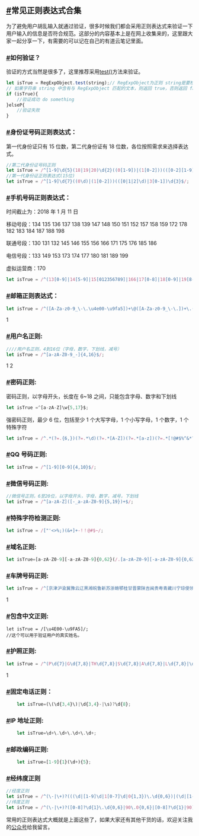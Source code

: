 ## [#](http://obkoro1.com/web_accumulate/codeBlack/正则表达式收集.html#常见正则表达式合集)常见正则表达式合集

为了避免用户胡乱输入就通过验证，很多时候我们都会采用正则表达式来验证一下用户输入的信息是否符合规范。这部分的内容基本上是在网上收集来的，这里跟大家一起分享一下，有需要的可以记在自己的有道云笔记里面。

### [#](http://obkoro1.com/web_accumulate/codeBlack/正则表达式收集.html#如何验证？)如何验证？

验证的方式当然是很多了，这里推荐采用[test()](http://www.w3school.com.cn/js/jsref_test_regexp.asp)方法来验证。

```js
let isTrue = RegExpObject.test(string);// RegExpObject为正则 string是要检测的字符串
// 如果字符串 string 中含有与 RegExpObject 匹配的文本，则返回 true，否则返回 false。
if (isTrue){
    //验证成功 do something
}elseP{
    //验证失败
}
```



### [#](http://obkoro1.com/web_accumulate/codeBlack/正则表达式收集.html#身份证号码正则表达式：)身份证号码正则表达式：

第一代身份证只有 15 位数，第二代身份证有 18 位数，各位按照需求来选择表达式。

```js
//第二代身份证号码正则
let isTrue = /^[1-9]\d{5}(18|19|20)\d{2}((0[1-9])|(1[0-2]))(([0-2][1-9])|10|20|30|31)\d{3}[0-9Xx]$/;
//第一代身份证正则表达式(15位)
let isTrue = /^[1-9]\d{7}((0\d)|(1[0-2]))(([0|1|2]\d)|3[0-1])\d{3}$/;
```



### [#](http://obkoro1.com/web_accumulate/codeBlack/正则表达式收集.html#手机号码正则表达式：)手机号码正则表达式：

时间截止为：2018 年 1 月 11 日

移动号段：134 135 136 137 138 139 147 148 150 151 152 157 158 159 172 178 182 183 184 187 188 198

联通号段：130 131 132 145 146 155 156 166 171 175 176 185 186

电信号段：133 149 153 173 174 177 180 181 189 199

虚拟运营商：170

```js
let isTrue = /^(13[0-9]|14[5-9]|15[012356789]|166|17[0-8]|18[0-9]|19[8-9])[0-9]{8}$/;
```



### [#](http://obkoro1.com/web_accumulate/codeBlack/正则表达式收集.html#邮箱正则表达式：)邮箱正则表达式：

```js
let isTrue = /^([A-Za-z0-9_\-\.\u4e00-\u9fa5])+\@([A-Za-z0-9_\-\.])+\.([A-Za-z]{2,8})$/;
```

1

### [#](http://obkoro1.com/web_accumulate/codeBlack/正则表达式收集.html#用户名正则)用户名正则:

```js
////用户名正则，4到16位（字母，数字，下划线，减号）
let isTrue = /^[a-zA-Z0-9_-]{4,16}$/;
```

1
2

### [#](http://obkoro1.com/web_accumulate/codeBlack/正则表达式收集.html#密码正则)密码正则:

密码正则，以字母开头，长度在 6~18 之间，只能包含字母、数字和下划线

```js
let isTrue =^[a-zA-Z]\w{5,17}$;
```



强密码正则，最少 6 位，包括至少 1 个大写字母，1 个小写字母，1 个数字，1 个特殊字符

```js
let isTrue = /^.*(?=.{6,})(?=.*\d)(?=.*[A-Z])(?=.*[a-z])(?=.*[!@#$%^&*? ]).*$/;
```



### [#](http://obkoro1.com/web_accumulate/codeBlack/正则表达式收集.html#qq-号码正则)QQ 号码正则:

```js
let isTrue = /^[1-9][0-9]{4,10}$/;
```



### [#](http://obkoro1.com/web_accumulate/codeBlack/正则表达式收集.html#微信号码正则)微信号码正则:

```js
//微信号正则，6至20位，以字母开头，字母，数字，减号，下划线
let isTrue = /^[a-zA-Z]([-_a-zA-Z0-9]{5,19})+$/;
```



### [#](http://obkoro1.com/web_accumulate/codeBlack/正则表达式收集.html#特殊字符检测正则)特殊字符检测正则:

```js
let isTrue = /["'<>%;)(&+]+-!！@#$~/;
```



### [#](http://obkoro1.com/web_accumulate/codeBlack/正则表达式收集.html#域名正则)域名正则:

```js
let isTrue=[a-zA-Z0-9][-a-zA-Z0-9]{0,62}(/.[a-zA-Z0-9][-a-zA-Z0-9]{0,62})+/.?;
```



### [#](http://obkoro1.com/web_accumulate/codeBlack/正则表达式收集.html#车牌号码正则)车牌号码正则:

```js
let isTrue = /^[京津沪渝冀豫云辽黑湘皖鲁新苏浙赣鄂桂甘晋蒙陕吉闽贵粤青藏川宁琼使领A-Z]{1}[A-Z]{1}[A-Z0-9]{4}[A-Z0-9挂学警港澳]{1}$/;
```

1

### [#](http://obkoro1.com/web_accumulate/codeBlack/正则表达式收集.html#包含中文正则)包含中文正则:

```
let isTrue = /[\u4E00-\u9FA5]/;
//这个可以用于验证用户的真实姓名。
```

### [#](http://obkoro1.com/web_accumulate/codeBlack/正则表达式收集.html#护照正则)护照正则:

```js
let isTrue = /^(P\d{7}|G\d{7,8}|TH\d{7,8}|S\d{7,8}|A\d{7,8}|L\d{7,8}|\d{9}|D\d+|1[4,5]\d{7})$/;
```

1

### [#](http://obkoro1.com/web_accumulate/codeBlack/正则表达式收集.html#固定电话正则：)固定电话正则：

```js
    let isTrue=(\(\d{3,4}\)|\d{3,4}-|\s)?\d{8};
```



### [#](http://obkoro1.com/web_accumulate/codeBlack/正则表达式收集.html#ip-地址正则)IP 地址正则:

```js
    let isTrue=\d+\.\d+\.\d+\.\d+;
```



### [#](http://obkoro1.com/web_accumulate/codeBlack/正则表达式收集.html#邮政编码正则)邮政编码正则:

```js
    let isTrue=[1-9]{1}(\d+){5};
```



### [#](http://obkoro1.com/web_accumulate/codeBlack/正则表达式收集.html#经纬度正则)经纬度正则

```js
//经度正则
let isTrue = /^(\-|\+)?(((\d|[1-9]\d|1[0-7]\d|0{1,3})\.\d{0,6})|(\d|[1-9]\d|1[0-7]\d|0{1,3})|180\.0{0,6}|180)$/;
//纬度正则
let isTrue = /^(\-|\+)?([0-8]?\d{1}\.\d{0,6}|90\.0{0,6}|[0-8]?\d{1}|90)$/;
```



常用的正则表达式大概就是上面这些了，如果大家还有其他干货的话，欢迎关注我的[公众号](https://github.com/OBKoro1/articleImg_src/blob/master/juejin/1631b6f52f7e7015.jpeg?raw=true)给我留言。